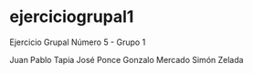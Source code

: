 # ejerciciogrupal1
Ejercicio Grupal Número 5 - Grupo 1


Juan Pablo Tapia 
José Ponce
Gonzalo Mercado
Simón Zelada
